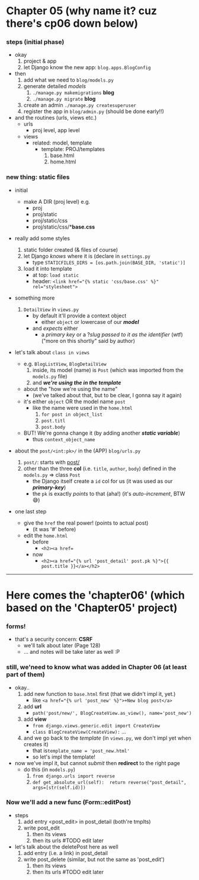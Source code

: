 # Chapter 05 (why name it? cuz there's cp06 down below)

### steps (initial phase)
- okay 
    1. project & app 
    2. let Django know the new app: ```blog.apps.BlogConfig```
- then 
    1. add what we need to ```blog/models.py```
    2. generate detailed *models* 
        1. ```./manage.py makemigrations``` **blog**
        2. ```./manage.py migrate``` **blog**
    3. create an admin ```./manage.py createsuperuser```
    4. register the app in ```blog/admin.py``` (should be done early!!)
- and the routines (urls, views etc.)
    - urls 
        - proj level, app level
    - views
        - related: model, template 
            - template: PROJ/templates
                1. base.html
                2. home.html 


### new thing: **static files**
- initial 
    - make A DIR (proj level) e.g. 
        - proj
        - proj/static
        - proj/static/css
        - proj/static/css/***base.css**
- really add some styles 
    1. static folder created (& files of course) 
    2. let Django *knows* where it is (declare in ```settings.py```
        - type ```STATICFILES_DIRS = [os.path.join(BASE_DIR, 'static')]``` 
    3. load it into template
        - at top: ```load static```
        - header: ```<link href="{% static 'css/base.css' %}" rel="stylesheet">```

- something more 
    1. ```DetailView``` in ```views.py```
        - by default it'll provide a context object 
            - either ```object``` or lowercase of our ***model***
        - and *expects* either 
            - a *primary key* or a ?*slug passed to it as the identifier* (wtf) ("more on this shortly" said by author)

- let's talk about ```class in views```
    - e.g. ```BlogListView```, ```BlogDetailView```
        1. inside, its model (name) is ```Post``` (which was imported from the ```models.py``` file)
        2. and ***we're using the in the template***
    - about the "how we're using the name"
        - (we've talked about that, but to be clear, I gonna say it again)
    - it's either ```object``` OR the model name ```post``` 
        - like the name were used in the ```home.html```
            1. ```for post in object_list```
            2. ```post.titl```
            3. ```post.body```
    - BUT! We're gonna change it (by adding another ***static variable***)
        - thus ```context_object_name```


- about the ```post/<int:pk>/``` in the (APP) ```blog/urls.py```
    1. ```post/```: starts with [post/](post/)
    2. other than the three **col** (i.e. ```title```, ```author```, ```body```) defined in the ```models.py``` => class ```Post```
        - the Django itself create a ```id``` col for us (it was used as our ***primary-key***)
        - the ```pk``` is exactly *points* to that (aha!) (it's *auto-increment*, BTW 😅)

- one last step
    - give the ```href``` the real power! (points to actual post)
        - (it was '#' before)
    - edit the ```home.html```
        - before 
            - ```<h2><a href=```
        - now
            - ```<h2><a href="{% url 'post_detail' post.pk %}">{{ post.title }}</a></h2>```

<hr>

# Here comes the 'chapter06' (which based on the 'Chapter05' project)

### forms! 
- that's a security concern: **CSRF** 
    - we'll talk about later (Page 128) 
    - ... and notes will be take later as well :P
  
### still, we'need to know what was added in Chapter 06 (at least part of them)
- okay.. 
    1. add new function to ```base.html``` first (that we didn't impl it, yet.)
        - like ```<a href="{% url 'post_new' %}">+New blog post</a>```
    2. add **url**
        - ```path('post/new/', BlogCreateView.as_view(), name='post_new')```
    3. add **view**
        - ```from django.views.generic.edit import CreateView```
        - ```class BlogCreateView(CreateView):``` ... 
    4. and we go back to the *template* (in ```views.py```, we don't impl yet when creates it)
        - that is```template_name = 'post_new.html'```
        - so let's impl the template! 
- now we've impl it, but cannot *submit* then **redirect** to the right page
    - do this (in ```models.py```)
        1. ```from django.urls import reverse```
        2. ```def get_absolute_url(self):  return reverse("post_detail", args=[str(self.id)])```


### Now we'll add a new func (Form::editPost)
- steps 
    1. add entry <post_edit> in post_detail (both're tmplts)
    2. write post_edit   
        1. then its views 
        2. then its urls #TODO edit later
- let's talk about the deletePost here as well
    1. add entry (i.e. a link) in post_detail 
    2. write post_delete (similar, but not the same as 'post_edit')
        1. then its views 
        2. then its urls #TODO edit later 
